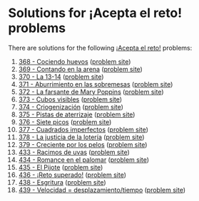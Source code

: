 # Solutions for ¡Acepta el reto! problems

There are solutions for the following
[¡Acepta el reto!](https://www.aceptaelreto.com/) problems:

1. [368 - Cociendo huevos](368.cc)
   ([problem site](https://www.aceptaelreto.com/problem/statement.php?id=368))
1. [369 - Contando en la arena](369.cc)
   ([problem site](https://www.aceptaelreto.com/problem/statement.php?id=369))
1. [370 - La 13-14](370.cc)
   ([problem site](https://www.aceptaelreto.com/problem/statement.php?id=370))
1. [371 - Aburrimiento en las sobremesas](371.cc)
   ([problem site](https://www.aceptaelreto.com/problem/statement.php?id=371))
1. [372 - La farsante de Mary Poppins](372.cc)
   ([problem site](https://www.aceptaelreto.com/problem/statement.php?id=372))
1. [373 - Cubos visibles](373.cc)
   ([problem site](https://www.aceptaelreto.com/problem/statement.php?id=373))
1. [374 - Criogenización](374.cc)
   ([problem site](https://www.aceptaelreto.com/problem/statement.php?id=374))
1. [375 - Pistas de aterrizaje](375.cc)
   ([problem site](https://www.aceptaelreto.com/problem/statement.php?id=375))
1. [376 - Siete picos](376.cc)
   ([problem site](https://www.aceptaelreto.com/problem/statement.php?id=376))
1. [377 - Cuadrados imperfectos](377.cc)
   ([problem site](https://www.aceptaelreto.com/problem/statement.php?id=377))
1. [378 - La justicia de la lotería](378.cc)
   ([problem site](https://www.aceptaelreto.com/problem/statement.php?id=378))
1. [379 - Creciente por los pelos](379.cc)
   ([problem site](https://www.aceptaelreto.com/problem/statement.php?id=379))
1. [433 - Racimos de uvas](433.cc)
   ([problem site](https://www.aceptaelreto.com/problem/statement.php?id=433))
1. [434 - Romance en el palomar](434.cc)
   ([problem site](https://www.aceptaelreto.com/problem/statement.php?id=434))
1. [435 - El Pijote](435.cc)
   ([problem site](https://www.aceptaelreto.com/problem/statement.php?id=435))
1. [436 - ¡Reto superado!](436.cc)
   ([problem site](https://www.aceptaelreto.com/problem/statement.php?id=436))
1. [438 - Esgritura](438.cc)
   ([problem site](https://www.aceptaelreto.com/problem/statement.php?id=438))
1. [439 - Velocidad = desplazamiento/tiempo](439.cc)
   ([problem site](https://www.aceptaelreto.com/problem/statement.php?id=439))
